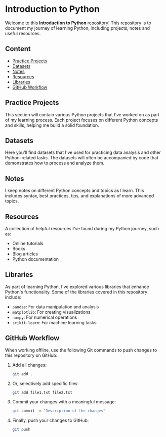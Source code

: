 # Introduction to Python
Welcome to this **Introduction to Python** repository! This repository is to document my journey of learning Python, including projects, notes and useful resources.

## Content
- [Practice Projects](#practice-projects)
- [Datasets](#datasets)
- [Notes](#notes)
- [Resources](#resources)
- [Libraries](#libraries)
- [GitHub Workflow](#github-workflow)

## Practice Projects
This section will contain various Python projects that I've worked on as part of my learning process. Each project focuses on different Python concepts and skills, helping me build a solid foundation.

## Datasets
Here you'll find datasets that I've used for practicing data analysis and other Python-related tasks. The datasets will often be accompanied by code that demonstrates how to process and analyze them.

## Notes
I keep notes on different Python concepts and topics as I learn. This includes syntax, best practices, tips, and explanations of more advanced topics.

## Resources
A collection of helpful resources I've found during my Python journey, such as:
- Online tutorials
- Books
- Blog articles
- Python documentation

## Libraries
As part of learning Python, I've explored various libraries that enhance Python's functionality. Some of the libraries covered in this repository include:
- `pandas`: For data manipulation and analysis
- `matplotlib`: For creating visualizations
- `numpy`: For numerical operations
- `scikit-learn`: For machine learning tasks

## GitHub Workflow
When working offline, use the following Git commands to push changes to this repository on GitHub:

1. Add all changes:
    ```bash
    git add .
    ```

2. Or, selectively add specific files:
    ```bash
    git add file1.txt file2.txt
    ```

3. Commit your changes with a meaningful message:
    ```bash
    git commit -m "Description of the changes"
    ```

4. Finally, push your changes to GitHub:
    ```bash
    git push
    ```